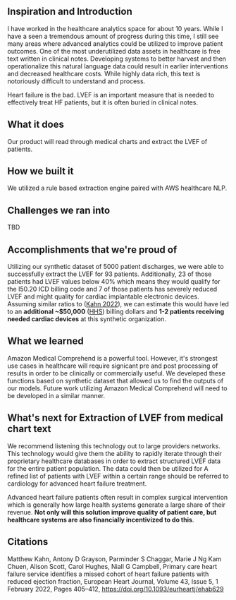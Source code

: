 ## Inspiration and Introduction
I have worked in the healthcare analytics space for about 10 years.  While I have a seen a tremendous amount of progress during this time, I still see many areas where advanced analytics could be utilized to improve patient outcomes.  One of the most underutilized data assets in healthcare is free text written in clinical notes.  Developing systems to better harvest and then operationalize this natural language data could result in earlier interventions and decreased healthcare costs. While highly data rich, this text is notoriously difficult to understand and process. 

Heart failure is the bad.  LVEF is an important measure that is needed to effectively treat HF patients, but it is often buried in clinical notes.

## What it does
Our product will read through medical charts and extract the LVEF of patients.  

## How we built it
We utilized a rule based extraction engine paired with AWS healthcare NLP. 

## Challenges we ran into
TBD

## Accomplishments that we're proud of
Utilizing our synthetic dataset of 5000 patient discharges, we were able to successfully extract the LVEF for 93 patients.  Additionally, 23 of those patients had LVEF values below 40% which means they would qualify for the I50.20 ICD billing code and 7 of those patients has severely reduced LVEF and might quality for cardiac implantable electronic devices.  Assuming similar ratios to ([Kahn 2022](https://doi.org/10.1093/eurheartj/ehab629)), we can estimate this would have led to an **additional ~$50,000** ([HHS](https://aspe.hhs.gov/sites/default/files/private/pdf/252376/Table1C.pdf)) billing dollars and **1-2 patients receiving needed cardiac devices** at this synthetic organization.

## What we learned
Amazon Medical Comprehend is a powerful tool. However, it's strongest use cases in healthcare will require signicant pre and post processing of results in order to be clinically or commercially useful.  We develeped these functions based on synthetic dataset that allowed us to find the outputs of our models. Future work utilizing Amazon Medical Comprehend will need to be developed in a similar manner. 

## What's next for Extraction of LVEF from medical chart text
We recommend listening this technology out to large providers networks.  This technology would give them the ability to rapidly iterate through their proprietary healthcare databases in order to extract structured LVEF data for the entire patient population.  The data could then be utilized for   A refined list of patients with LVEF within a certain range should be referred to cardiology for advanced heart failure treatment. 

Advanced heart failure patients often result in complex surgical intervention which is generally how large health systems generate a large share of their revenue.  **Not only will this solution improve quality of patient care, but healthcare systems are also financially incentivized to do this**.

## Citations

Matthew Kahn, Antony D Grayson, Parminder S Chaggar, Marie J Ng Kam Chuen, Alison Scott, Carol Hughes, Niall G Campbell, Primary care heart failure service identifies a missed cohort of heart failure patients with reduced ejection fraction, European Heart Journal, Volume 43, Issue 5, 1 February 2022, Pages 405–412, https://doi.org/10.1093/eurheartj/ehab629
